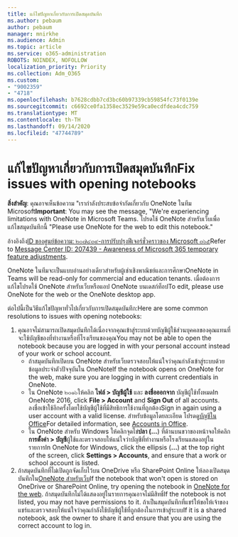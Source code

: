 ```yaml
---
title: แก้ไขปัญหาเกี่ยวกับการเปิดสมุดบันทึก
ms.author: pebaum
author: pebaum
manager: mnirkhe
ms.audience: Admin
ms.topic: article
ms.service: o365-administration
ROBOTS: NOINDEX, NOFOLLOW
localization_priority: Priority
ms.collection: Adm_O365
ms.custom:
- "9002359"
- "4718"
ms.openlocfilehash: b7628cdbb7cd3bc60b97339cb59854fc73f0139e
ms.sourcegitcommit: c6692ce0fa1358ec3529e59ca0ecdfdea4cdc759
ms.translationtype: MT
ms.contentlocale: th-TH
ms.lasthandoff: 09/14/2020
ms.locfileid: "47744789"
---
```

# <a name="fix-issues-with-opening-notebooks"></a><span data-ttu-id="ac3e6-102">แก้ไขปัญหาเกี่ยวกับการเปิดสมุดบันทึก</span><span class="sxs-lookup"><span data-stu-id="ac3e6-102">Fix issues with opening notebooks</span></span>

<span data-ttu-id="ac3e6-103">**สิ่งสำคัญ**: คุณอาจเห็นข้อความ "เรากำลังประสบข้อจำกัดเกี่ยวกับ OneNote ในทีม Microsoft</span><span class="sxs-lookup"><span data-stu-id="ac3e6-103">**Important**: You may see the message, "We're experiencing limitations with OneNote in Microsoft Teams.</span></span> <span data-ttu-id="ac3e6-104">โปรดใช้ OneNote สำหรับเว็บเพื่อแก้ไขสมุดบันทึกนี้ "</span><span class="sxs-lookup"><span data-stu-id="ac3e6-104">Please use OneNote for the web to edit this notebook."</span></span>

<span data-ttu-id="ac3e6-105">อ้างอิงถึง[ID ของศูนย์ข้อความ: ๒๐๗๔๓๙-การปรับปรุงฟีเจอร์ชั่วคราวของ Microsoft ๓๖๕](https://admin.microsoft.com/Adminportal/Home?source=applauncher#MessageCenter?id=MC207439)</span><span class="sxs-lookup"><span data-stu-id="ac3e6-105">Refer to [Message Center ID: 207439 - Awareness of Microsoft 365 temporary feature adjustments](https://admin.microsoft.com/Adminportal/Home?source=applauncher#MessageCenter?id=MC207439).</span></span>

<span data-ttu-id="ac3e6-106">OneNote ในทีมจะเป็นแบบอ่านอย่างเดียวสำหรับผู้เช่าเชิงพาณิชย์และการศึกษา</span><span class="sxs-lookup"><span data-stu-id="ac3e6-106">OneNote in Teams will be read-only for commercial and education tenants.</span></span> <span data-ttu-id="ac3e6-107">เมื่อต้องการแก้ไขโปรดใช้ OneNote สำหรับเว็บหรือแอป OneNote บนเดสก์ท็อป</span><span class="sxs-lookup"><span data-stu-id="ac3e6-107">To edit, please use OneNote for the web or the OneNote desktop app.</span></span>

<span data-ttu-id="ac3e6-108">ต่อไปนี้เป็นวิธีแก้ไขปัญหาทั่วไปเกี่ยวกับการเปิดสมุดบันทึก:</span><span class="sxs-lookup"><span data-stu-id="ac3e6-108">Here are some common resolutions to issues with opening notebooks:</span></span>

1. <span data-ttu-id="ac3e6-109">คุณอาจไม่สามารถเปิดสมุดบันทึกได้เนื่องจากคุณเข้าสู่ระบบด้วยบัญชีผู้ใช้ส่วนบุคคลของคุณแทนที่จะใช้บัญชีของที่ทำงานหรือที่โรงเรียนของคุณ</span><span class="sxs-lookup"><span data-stu-id="ac3e6-109">You may not be able to open the notebook because you are logged in with your personal account instead of your work or school account.</span></span>
    - <span data-ttu-id="ac3e6-110">ถ้าสมุดบันทึกเปิดบน OneNote สำหรับเว็บตรวจสอบให้แน่ใจว่าคุณกำลังเข้าสู่ระบบด้วยข้อมูลประจำตัวปัจจุบันใน OneNote</span><span class="sxs-lookup"><span data-stu-id="ac3e6-110">If the notebook opens on OneNote for the web, make sure you are logging in with current credentials in OneNote.</span></span>
    - <span data-ttu-id="ac3e6-111">ใน OneNote ๒๐๑๖ให้คลิก **ไฟล์ > บัญชีผู้ใช้** และ **ลงชื่อออกจาก** บัญชีผู้ใช้ทั้งหมด</span><span class="sxs-lookup"><span data-stu-id="ac3e6-111">In OneNote 2016, click **File > Account** and **Sign Out** of all accounts.</span></span> <span data-ttu-id="ac3e6-112">ลงชื่อเข้าใช้อีกครั้งโดยใช้บัญชีผู้ใช้ที่มีสิทธิการใช้งานที่ถูกต้อง</span><span class="sxs-lookup"><span data-stu-id="ac3e6-112">Sign in again using a user account with a valid license.</span></span> <span data-ttu-id="ac3e6-113">สำหรับข้อมูลโดยละเอียด โปรดดู[บัญชีใน Office](https://support.office.com/article/accounts-in-office-628ea040-f265-49de-b986-be09c3ebf8a9)</span><span class="sxs-lookup"><span data-stu-id="ac3e6-113">For detailed information, see [Accounts in Office](https://support.office.com/article/accounts-in-office-628ea040-f265-49de-b986-be09c3ebf8a9).</span></span> 
    - <span data-ttu-id="ac3e6-114">ใน OneNote สำหรับ Windows ให้คลิกจุดไข่**ปลา (...**) ที่ด้านบนขวาของหน้าจอให้คลิก **การตั้งค่า > บัญชี**ผู้ใช้และตรวจสอบให้แน่ใจว่าบัญชีที่ทำงานหรือโรงเรียนแสดงอยู่ในรายการ</span><span class="sxs-lookup"><span data-stu-id="ac3e6-114">In OneNote for Windows, click the ellipsis (**…**) at the top right of the screen, click **Settings > Accounts**, and ensure that a work or school account is listed.</span></span> 
2. <span data-ttu-id="ac3e6-115">ถ้าสมุดบันทึกที่ไม่เปิดถูกจัดเก็บไว้บน OneDrive หรือ SharePoint Online ให้ลองเปิดสมุดบันทึกใน[OneNote สำหรับเว็บ](https://onenote.com)</span><span class="sxs-lookup"><span data-stu-id="ac3e6-115">If the notebook that won't open is stored on OneDrive or SharePoint Online, try opening the notebook in [OneNote for the web](https://onenote.com).</span></span> <span data-ttu-id="ac3e6-116">ถ้าสมุดบันทึกไม่ได้แสดงอยู่ในรายการคุณอาจไม่มีสิทธิ์</span><span class="sxs-lookup"><span data-stu-id="ac3e6-116">If the notebook is not listed, you may not have permissions to it.</span></span> <span data-ttu-id="ac3e6-117">ถ้าเป็นสมุดบันทึกที่แชร์ให้ขอให้เจ้าของแชร์และตรวจสอบให้แน่ใจว่าคุณกำลังใช้บัญชีผู้ใช้ที่ถูกต้องในการเข้าสู่ระบบ</span><span class="sxs-lookup"><span data-stu-id="ac3e6-117">If it is a shared notebook, ask the owner to share it and ensure that you are using the correct account to log in.</span></span>
